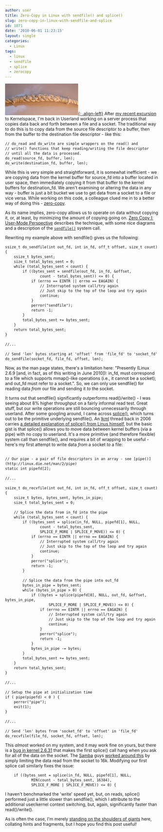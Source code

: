 ```yaml
---
author: user
title: Zero-Copy in Linux with sendfile() and splice()
slug: zero-copy-in-linux-with-sendfile-and-splice
id: 1071
date: '2010-06-01 11:23:15'
layout: single
categories:
  - Linux
tags:
  - linux
  - sendfile
  - splice
  - zerocopy
---
```


[![A Splice](images/splice240.jpg "A Splice"){: .align-left}](http://en.wikipedia.org/wiki/File:Kurzspleiss.jpg) After [my recent excursion](a-simple-block-driver-for-linux-kernel-2-6-31) to Kernelspace, I'm back in Userland working on a server process that copies data back and forth between a file and a socket. The traditional way to do this is to copy data from the source file descriptor to a buffer, then from the buffer to the destination file descriptor - like this:

```
// do_read and do_write are simple wrappers on the read() and 
// write() functions that keep reading/writing the file descriptor
// until all the data is processed.
do_read(source_fd, buffer, len);
do_write(destination_fd, buffer, len);

```

While this is very simple and straightforward, it is somewhat inefficient - we are copying data from the kernel buffer for source_fd into a buffer located in user space, then immediately copying it from that buffer to the kernel buffers for destination_fd. We aren't examining or altering the data in any way - buffer is just a bit bucket we use to get data from a socket to a file or vice versa. While working on this code, a colleague clued me in to a better way of doing this - [zero-copy](http://en.wikipedia.org/wiki/Zero_copy).

As its name implies, zero-copy allows us to operate on data without copying it, or, at least, by minimizing the amount of copying going on. [Zero Copy I: User-Mode Perspective](http://www.linuxjournal.com/article/6345) describes the technique, with some nice diagrams and a description of the [`sendfile()`](http://linux.die.net/man/2/sendfile) system call.

Rewriting my example above with sendfile() gives us the following:

```
ssize_t do_sendfile(int out_fd, int in_fd, off_t offset, size_t count) {
    ssize_t bytes_sent;
    size_t total_bytes_sent = 0;
    while (total_bytes_sent < count) {
        if ((bytes_sent = sendfile(out_fd, in_fd, &offset,
                count - total_bytes_sent)) <= 0) {
            if (errno == EINTR || errno == EAGAIN) {
                // Interrupted system call/try again
                // Just skip to the top of the loop and try again
                continue;
            }
            perror("sendfile");
            return -1;
        }
        total_bytes_sent += bytes_sent;
    }
    return total_bytes_sent;
}

//...

// Send 'len' bytes starting at 'offset' from 'file_fd' to 'socket_fd'
do_sendfile(socket_fd, file_fd, offset, len);

```

Now, as the man page states, there's a limitation here: "Presently (Linux 2.6.9 [and, in fact, as of this writing in June 2010]): in_fd, must correspond to a file which supports mmap()-like operations (i.e., it cannot be a socket); and out_fd must refer to a socket.". So, we can only use sendfile() for reading data _from_ our file and sending it _to_ the socket.

It turns out that sendfile() significantly outperforms read()/write() - I was seeing about 8% higher throughput on a fairly informal read test. Great stuff, but our write operations are still bouncing unnecessarily through userland. After some googling around, I came across [splice()](http://linux.die.net/man/2/splice), which turns out to be the primitive underlying sendfile(). An [lkml](http://www.tux.org/lkml/) thread back in 2006 carries [a detailed explanation of splice() from Linus himself](http://kerneltrap.org/node/6505), but the basic gist is that splice() allows you to move data between kernel buffers (via a pipe) with no copy to userland. It's a more primitive (and therefore flexible) system call than sendfile(), and requires a bit of wrapping to be useful - here's my first attempt to write data _from_ a socket _to_ a file:

```

// Our pipe - a pair of file descriptors in an array - see [pipe()](http://linux.die.net/man/2/pipe)
static int pipefd[2];

//...

ssize_t do_recvfile(int out_fd, int in_fd, off_t offset, size_t count) {
    ssize_t bytes, bytes_sent, bytes_in_pipe;
    size_t total_bytes_sent = 0;

    // Splice the data from in_fd into the pipe
    while (total_bytes_sent < count) {
        if ((bytes_sent = splice(in_fd, NULL, pipefd[1], NULL,
                count - total_bytes_sent, 
                SPLICE_F_MORE | SPLICE_F_MOVE)) <= 0) {
            if (errno == EINTR || errno == EAGAIN) {
                // Interrupted system call/try again
                // Just skip to the top of the loop and try again
                continue;
            }
            perror("splice");
            return -1;
        }

        // Splice the data from the pipe into out_fd
        bytes_in_pipe = bytes_sent;
        while (bytes_in_pipe > 0) {
            if ((bytes = splice(pipefd[0], NULL, out_fd, &offset, bytes_in_pipe,
                    SPLICE_F_MORE | SPLICE_F_MOVE)) <= 0) {
                if (errno == EINTR || errno == EAGAIN) {
                    // Interrupted system call/try again
                    // Just skip to the top of the loop and try again
                    continue;
                }
                perror("splice");
                return -1;
            }
            bytes_in_pipe -= bytes;
        }
        total_bytes_sent += bytes_sent;
    }
    return total_bytes_sent;
}

//...

// Setup the pipe at initialization time
if ( pipe(pipefd) < 0 ) {
    perror("pipe");
    exit(1);
}

//...

// Send 'len' bytes from 'socket_fd' to 'offset' in 'file_fd'
do_recvfile(file_fd, socket_fd, offset, len);

```

This _almost_ worked on my system, and it may work fine on yours, but there is a [bug in kernel 2.6.31](http://permalink.gmane.org/gmane.linux.network/138828) that makes the first splice() call hang when you ask for all of the data on the socket. The [Samba](http://www.samba.org/) guys [worked around this](http://git.samba.org/?p=samba.git;a=commitdiff;h=e1459a237948c2c9b7da94e4ba0acc79b1cd8eca) by simply limiting the data read from the socket to 16k. Modifying our first splice call similarly fixes the issue:

```
    if ((bytes_sent = splice(in_fd, NULL, pipefd[1], NULL,
            MIN(count - total_bytes_sent, 16384), 
            SPLICE_F_MORE | SPLICE_F_MOVE)) <= 0) {

```

I haven't benchmarked the 'write' speed yet, but, on reads, splice() performed just a little slower than sendfile(), which I attribute to the additional user/kernel context switching, but, again, significantly faster than read()/write().

As is often the case, I'm merely [standing on the shoulders of giants](http://en.wikipedia.org/wiki/Standing_on_the_shoulders_of_giants) here, collating hints and fragments, but I hope you find this post useful!